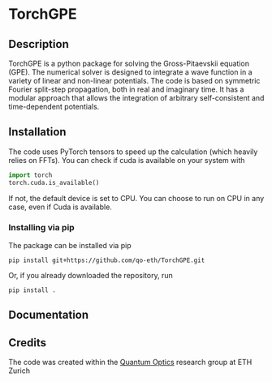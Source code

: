 # TorchGPE

## Description

TorchGPE is a python package for solving the Gross-Pitaevskii equation (GPE). 
The numerical solver is designed to integrate a wave function in a variety of linear and non-linear potentials. 
The code is based on symmetric Fourier split-step propagation, both in real and imaginary time.
It has a modular approach that allows the integration of arbitrary self-consistent and time-dependent potentials.

## Installation

The code uses PyTorch tensors to speed up the calculation (which heavily relies on FFTs). You can check if cuda is available on your system with

```python
import torch
torch.cuda.is_available()
```
If not, the default device is set to CPU. You can choose to run on CPU in any case, even if Cuda is available. 

### Installing via pip

The package can be installed via pip 

```shell
pip install git+https://github.com/qo-eth/TorchGPE.git
```

Or, if you already downloaded the repository, run

```shell
pip install .
```

## Documentation


## Credits

The code was created within the [Quantum Optics](https://www.quantumoptics.ethz.ch/) research group at ETH Zurich
